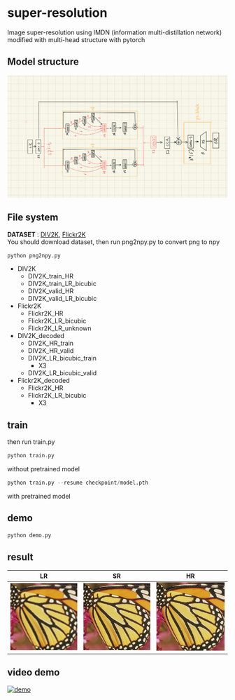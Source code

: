 # super-resolution
Image super-resolution using IMDN (information multi-distillation network) modified with multi-head structure with pytorch 
## Model structure
![Example image](structure.png)
## File system
**DATASET** : [DIV2K](https://data.vision.ee.ethz.ch/cvl/DIV2K/), [Flickr2K](https://cv.snu.ac.kr/research/EDSR/Flickr2K.tar)   
You should download dataset, then run png2npy.py to convert png to npy
```python
python png2npy.py
```
* DIV2K
  * DIV2K_train_HR
  * DIV2K_train_LR_bicubic
  * DIV2K_valid_HR
  * DIV2K_valid_LR_bicubic
* Flickr2K
    * Flickr2K_HR
    * Flickr2K_LR_bicubic
    * Flickr2K_LR_unknown
* DIV2K_decoded
    * DIV2K_HR_train
    * DIV2K_HR_valid
    * DIV2K_LR_bicubic_train
        * X3
    * DIV2K_LR_bicubic_valid
* Flickr2K_decoded
    * Flickr2K_HR
    * Flickr2K_LR_bicubic
        * X3
## train
then run train.py
```python
python train.py
```
without pretrained model
```python
python train.py --resume checkpoint/model.pth
```
with pretrained model

## demo
```python
python demo.py 
```
## result
| LR | SR | HR |
| ---- | ----------- | --- |
|![Example image](Set5/LRbic/butterfly.png)|![Example image](result/butterfly.png) | ![Example image](Set5/original/butterfly.png)  |

## video demo
[![demo](https://img.youtube.com/vi/V3eUNIprdOM/0.jpg)](https://www.youtube.com/watch?v=V3eUNIprdOM)
